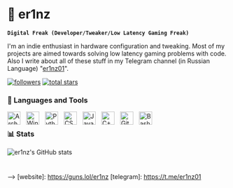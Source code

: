 # 💜 er1nz

**`Digital Freak (Developer/Tweaker/Low Latency Gaming Freak)`**

I'm an indie enthusiast in hardware configuration and tweaking. Most of my projects are aimed towards solving low latency gaming problems with code. Also I write about all of these stuff in my Telegram channel (in Russian Language) "[er1nz01](https://t.me/er1nz01)".

   <p align="left">
      <a href="https://github.com/er1nz?tab=followers">
         <img alt="followers" title="Follow me on Github" src="https://custom-icon-badges.demolab.com/github/followers/er1nz?color=236ad3&labelColor=1155ba&style=for-the-badge&logo=person-add&label=Follow&logoColor=white"/></a>
      <a href="https://github.com/er1nz?tab=repositories&sort=stargazers">
         <img alt="total stars" title="Total stars on GitHub" src="https://custom-icon-badges.demolab.com/github/stars/er1nz?color=55960c&style=for-the-badge&labelColor=488207&logo=star"/></a>
   </p>


### 🧰 Languages and Tools

<img align="left" alt="Arch Linux" width="30px" style="padding-right:10px;" src="https://cdn.jsdelivr.net/gh/devicons/devicon@latest/icons/archlinux/archlinux-original.svg" />
<img align="left" alt="Windows 11" width="30px" style="padding-right:10px;" src="https://cdn.jsdelivr.net/gh/devicons/devicon@latest/icons/windows11/windows11-original.svg" />
<img align="left" alt="Python" width="30px" style="padding-right:10px;" src="https://cdn.jsdelivr.net/gh/devicons/devicon/icons/python/python-plain.svg" />
<img align="left" alt="CSS" width="30px" style="padding-right:10px;" src="https://cdn.jsdelivr.net/gh/devicons/devicon/icons/css3/css3-plain.svg" />
<img align="left" alt="JavaScript" width="30px" style="padding-right:10px;" src="https://cdn.jsdelivr.net/gh/devicons/devicon/icons/javascript/javascript-plain.svg" />
<img align="left" alt="C++" width="30px" style="padding-right:10px;" src="https://cdn.jsdelivr.net/gh/devicons/devicon/icons/cplusplus/cplusplus-line.svg" />
<img align="left" alt="GitHub" width="30px" style="padding-right:10px;" src="https://cdn.jsdelivr.net/gh/devicons/devicon/icons/github/github-original.svg" />
<img align="left" alt="Bash" width="30px" style="padding-right:10px;" src="https://cdn.jsdelivr.net/gh/devicons/devicon/icons/bash/bash-original.svg" />
<br />

### 📊 Stats

![er1nz's GitHub stats](https://github-readme-stats.vercel.app/api?username=er1nz&show_icons=true&theme=gruvbox)

<!-- ![GitHub Streak](https://streak-stats.demolab.com?user=er1nz&theme=gruvbox&border_radius=4.5) -->

#
-->
[website]: https://guns.lol/er1nz
[telegram]: https://t.me/er1nz01
